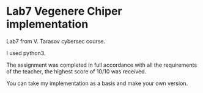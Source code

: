 # Lab7 Vegenere Chiper implementation 
Lab7 from V. Tarasov cybersec course.

I used python3.

The assignment was completed in full accordance with all the requirements of the teacher, the highest score of 10/10 was received.

You can take my implementation as a basis and make your own version.
